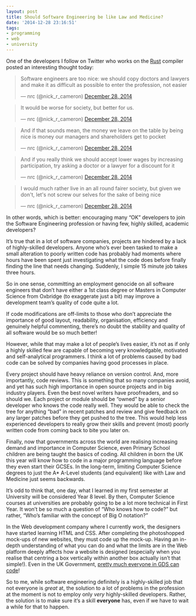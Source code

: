 ```yaml
---
layout: post
title: Should Software Engineering be like Law and Medicine?
date: '2014-12-28 23:16:51'
tags:
- programming
- web
- university
---
```


One of the developers I follow on Twitter who works on the [Rust](http://www.rust-lang.org/) compiler posted an interesting thought today:

<blockquote class="twitter-tweet" lang="en-gb"><p lang="en" dir="ltr">Software engineers are too nice: we should copy doctors and lawyers and make it as difficult as possible to enter the profession, not easier</p>&mdash; nrc (@nick_r_cameron) <a href="https://twitter.com/nick_r_cameron/status/549049499646054400">December 28, 2014</a></blockquote>

<blockquote class="twitter-tweet" lang="en-gb"><p lang="en" dir="ltr">It would be worse for society, but better for us.</p>&mdash; nrc (@nick_r_cameron) <a href="https://twitter.com/nick_r_cameron/status/549049736628432896">December 28, 2014</a></blockquote>

<blockquote class="twitter-tweet" lang="en-gb"><p lang="en" dir="ltr">And if that sounds mean, the money we leave on the table by being nice is money our managers and shareholders get to pocket</p>&mdash; nrc (@nick_r_cameron) <a href="https://twitter.com/nick_r_cameron/status/549049813249961984">December 28, 2014</a></blockquote>

<blockquote class="twitter-tweet" lang="en-gb"><p lang="en" dir="ltr">And if you really think we should accept lower wages by increasing participation, try asking a doctor or a lawyer for a discount for it</p>&mdash; nrc (@nick_r_cameron) <a href="https://twitter.com/nick_r_cameron/status/549050286728167424">December 28, 2014</a></blockquote>

<blockquote class="twitter-tweet" lang="en-gb"><p lang="en" dir="ltr">I would much rather live in an all round fairer society, but given we don&#39;t, let&#39;s not screw our selves for the sake of being nice</p>&mdash; nrc (@nick_r_cameron) <a href="https://twitter.com/nick_r_cameron/status/549052069399654401">December 28, 2014</a></blockquote>
<script async src="//platform.twitter.com/widgets.js" charset="utf-8"></script>

In other words, which is better: encouraging many “OK” developers to join the Software Engineering profession or having few, highly skilled, academic developers?

It’s true that in a lot of software companies, projects are hindered by a lack of highly-skilled developers. Anyone who’s ever been tasked to make a small alteration to poorly written code has probably had moments where hours have been spent just investigating what the code does before finally finding the line that needs changing. Suddenly, I simple 15 minute job takes three hours.

So in one sense, committing an employment genocide on all software engineers that don’t have either a 1st class degree or Masters in Computer Science from Oxbridge (to exaggerate just a bit) may improve a development team’s quality of code quite a lot.

If code modifications are off-limits to those who don’t appreciate the importance of good layout, readability, organisation, efficiency and genuinely helpful commenting, there’s no doubt the stability and quality of all software would be so much better!

However, while that may make a lot of people’s lives easier, it’s not as if only a highly skilled few are capable of becoming very knowledgable, motivated and self-analytical programmers. I think a lot of problems caused by bad code can be solved by companies having good processes in place.

Every project should have heavy reliance on version control. And, more importantly, code reviews. This is something that so many companies avoid, and yet has such high importance in open source projects and in big industry players. Even the best novel writers have proofreaders, and so should we. Each project or module should be “owned” by a senior developer who knows the code really well. They would be able to check the tree for anything “bad” in recent patches and review and give feedback on any larger patches before they get pushed to the tree. This would help less experienced developers to really grow their skills and prevent (most) poorly written code from coming back to bite you later on.

Finally, now that governments across the world are realising increasing demand and importance in Computer Science, even Primary School children are being taught the basics of coding. All children in born the UK this year will know how to code in a major programming language before they even start their GCSEs. In the long-term, limiting Computer Science degrees to just the A* A-Level students (and equivalent) like with Law and Medicine just seems backwards.

It’s odd to think that, one day, what I learned in my first semester at University will be considered Year 8 level. By then, Computer Science courses at universities are probably going to be a lot more technical in First Year. It won’t be so much a question of “Who knows how to code?” but rather, “Who’s familiar with the concept of Big O notation?”

In the Web development company where I currently work, the designers have started learning HTML and CSS. After completing the photoshopped mock-ups of new websites, they must code up the mock-up. Having an in-depth understanding of what you can do and what the limits are in the Web platform deeply affects how a website is designed (especially when you realise that centring a box vertically within another box actually isn’t that simple!). Even in the UK Government, [pretty much everyone in GDS can code](https://designnotes.blog.gov.uk/2014/10/13/how-designers-prototype-at-gds/)!

So to me, while software engineering definitely is a highly-skilled job that not everyone is *great* at, the solution to a lot of problems in the profession at the moment is not to employ only *very* highly-skilled developers. Rather, the solution is to make sure it’s a skill **everyone** has, even if we have to wait a while for that to happen.


